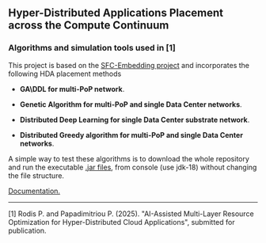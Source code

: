 ## Hyper-Distributed Applications Placement across the Compute Continuum

### Algorithms and simulation tools used in [1]

This project is based on the [SFC-Embedding project](https://github.com/rodispantelis/SFC-Embedding) and 
incorporates the following HDA placement methods

* **GA\DDL for multi-PoP network**.

* **Genetic Algorithm for multi-PoP and single Data Center networks**.

* **Distributed Deep Learning for single Data Center substrate network**. 

* **Distributed Greedy algorithm for multi-PoP and single Data Center networks**.

A simple way to test these algorithms is to download the whole repository and run the executable [.jar files](https://github.com/rodispantelis/HDA-Placement/tree/main/jar), 
from console (use jdk-18) without changing the file structure.

[Documentation.](https://rodispantelis.github.io/HDA-Placement/src)

---
[1] Rodis P. and Papadimitriou P. (2025). "AI-Assisted Multi-Layer Resource Optimization for Hyper-Distributed Cloud Applications", 
submitted for publication.



